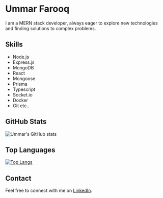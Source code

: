 # Ummar Farooq

I am a MERN stack developer, always eager to explore new technologies and finding solutions to complex problems.

## Skills
- Node.js
- Express.js
- MongoDB
- React
- Mongoose
- Prisma
- Typescript
- Socket.io
- Docker
- Git etc..

## GitHub Stats
![Ummar's GitHub stats](https://github-readme-stats.vercel.app/api?username=farooqpk&show_icons=true)

## Top Languages
[![Top Langs](https://github-readme-stats.vercel.app/api/top-langs/?username=farooqpk)](https://github.com/farooqpk)
 
## Contact
Feel free to connect with me on [LinkedIn](https://www.linkedin.com/in/ummar-farooq-70865a220/).
